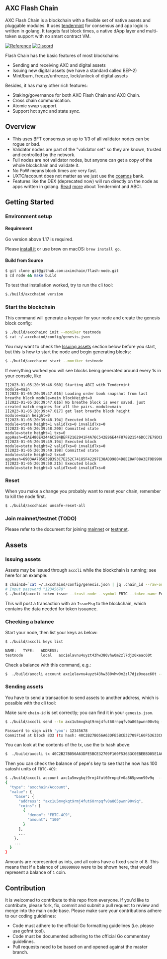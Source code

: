 AXC Flash Chain
------------

AXC Flash Chain is a blockchain with a flexible set of native assets and pluggable modules. It uses [tendermint](https://tendermint.com) for consensus and app logic is written in golang. It targets fast block times, a native dApp layer and multi-token support with no smart contract VM.

[![Reference](
https://camo.githubusercontent.com/915b7be44ada53c290eb157634330494ebe3e30a/68747470733a2f2f676f646f632e6f72672f6769746875622e636f6d2f676f6c616e672f6764646f3f7374617475732e737667
)](https://docs.bnbchain.world/docs/learn/beaconIntro)
[![Discord](https://img.shields.io/badge/discord-join%20chat-blue.svg)](https://discord.gg/z2VpC455eU)

Flash Chain has the basic features of most blockchains:
- Sending and receiving AXC and digital assets
- Issuing new digital assets (we have a standard called BEP-2)
- Mint/burn, freeze/unfreeze, lock/unlock of digital assets

Besides, it has many other rich features:
- Staking/governance for both AXC Flash Chain and AXC Chain.
- Cross chain communication.
- Atomic swap support.
- Support hot sync and state sync.

## Overview

* This uses BFT consensus so up to 1/3 of all validator nodes can be rogue or bad.
* Validator nodes are part of the "validator set" so they are known, trusted and controlled by the network.
* Full nodes are not validator nodes, but anyone can get a copy of the whole blockchain and validate it.
* No PoW means block times are very fast.
* UXTO/account does not matter as we just use the [cosmos](https://github.com/cosmos/cosmos-sdk/tree/master/x/bank) bank.
* Features like the DEX (deprecated now) will run directly on the node as apps written in golang.
  [Read](https://tendermint.readthedocs.io/en/master/introduction.html) [more](https://blog.cosmos.network/tendermint-explained-bringing-bft-based-pos-to-the-public-blockchain-domain-f22e274a0fdb) about Tendermint and ABCI.

## Getting Started

### Environment setup

#### Requirement
Go version above 1.17 is required.

Please [install it](https://go.dev/doc/install) or use brew on macOS: `brew install go`.

#### Build from Source

```bash
$ git clone git@github.com:aximchain/flash-node.git
$ cd node && make build
```


To test that installation worked, try to run the cli tool:

```bash
$./build/axcchaind version
```

### Start the blockchain

This command will generate a keypair for your node and create the genesis block config:

```bash
$ ./build/axcchaind init --moniker testnode
$ cat ~/.axcchaind/config/genesis.json
```

You may want to check the [Issuing assets](#issuing-assets) section below before you start, but this is how to start the node and begin generating blocks:

```bash
$ ./build/axcchaind start --moniker testnode
```

If everything worked you will see blocks being generated around every 1s in your console, like
```shell
I[2023-01-05|20:39:46.960] Starting ABCI with Tendermint                module=main
I[2023-01-05|20:39:47.016] Loading order book snapshot from last breathe block module=main blockHeight=0
I[2023-01-05|20:39:47.016] No breathe block is ever saved. just created match engines for all the pairs. module=main
I[2023-01-05|20:39:47.017] get last breathe block height                module=main height=0
I[2023-01-05|20:39:48.194] Executed block                               module=state height=1 validTxs=0 invalidTxs=0
I[2023-01-05|20:39:48.200] Committed state                              module=state height=1 txs=0 appHash=45AE480E42446C584BEFF2162941F4A76C542E96E44F878B21546DCC7E79DCE5
I[2023-01-05|20:39:49.194] Executed block                               module=state height=2 validTxs=0 invalidTxs=0
I[2023-01-05|20:39:49.198] Committed state                              module=state height=2 txs=0 appHash=6903AA785839B393C7E252C74185F42297E38ADD9804D8EE0AF08A3EF9D99080
I[2023-01-05|20:39:50.215] Executed block                               module=state height=3 validTxs=0 invalidTxs=0
```

### Reset

When you make a change you probably want to reset your chain, remember to kill the node first.

```bash
$ ./build/axcchaind unsafe-reset-all
```

### Join mainnet/testnet (TODO)

Please refer to the document for joining [mainnet](todo) or [testnnet](todo).

## Assets

### Issuing assets

Assets may be issued through `axccli` while the blockchain is running; see here for an example:

```bash
$ chainId=`cat ~/.axcchaind/config/genesis.json | jq .chain_id --raw-output`
# Input password "12345678"
$ ./build/axccli token issue --trust-node --symbol FBTC --token-name FunBitCoin  --total-supply  10000000000  --from testnode  --chain-id ${chainId}
```

This will post a transaction with an `IssueMsg` to the blockchain, which contains the data needed for token issuance.

### Checking a balance

Start your node, then list your keys as below:

```bash
$ ./build/axccli keys list

NAME:   TYPE:   ADDRESS:                                                PUBKEY:
testnode        local   axc1elavnu4uyzt43hw380vhw0m2zl7djz0xeac60t      axcp1addwnpepqva5fmn4r4hc66fpqafwwdf20nq8xjpr3kezkclpmluufxdk5x4gw9xsln5
```

Check a balance with this command, e.g.:

```bash
$  ./build/axccli account axc1elavnu4uyzt43hw380vhw0m2zl7djz0xeac60t --chain-id ${chainId} | jq
```

### Sending assets

You have to send a transaction to send assets to another address, which is possible with the cli tool:

Make sure `chain-id` is set correctly; you can find it in your `genesis.json`.

```bash
$ ./build/axccli send --to axc1u5mvgkqt9rmj4fut60rnpqfv0a865pwnn90v9q --amount 100:FBTC-4C9  --from testnode  --chain-id ${chainId}

Password to sign with 'you': 12345678
Committed at block 833 (tx hash: 40C2B27B056A63DFE5BCE32709F160F53633C0EBEBBD05E1AC26419D35303765, response: {Code:0 Data:[] Log:Msg 0:  Info: GasWanted:0 GasUsed:0 Events:[{Type: Attributes:[{Key:[115 101 110 100 101 114] Value:[98 110 98 49 101 108 97 118 110 117 52 117 121 122 116 52 51 104 119 51 56 48 118 104 119 48 109 50 122 108 55 100 106 122 48 120 101 97 99 54 48 116] XXX_NoUnkeyedLiteral:{} XXX_unrecognized:[] XXX_sizecache:0} {Key:[114 101 99 105 112 105 101 110 116] Value:[98 110 98 49 117 53 109 118 103 107 113 116 57 114 109 106 52 102 117 116 54 48 114 110 112 113 102 118 48 97 56 54 53 112 119 110 110 57 48 118 57 113] XXX_NoUnkeyedLiteral:{} XXX_unrecognized:[] XXX_sizecache:0} {Key:[97 99 116 105 111 110] Value:[115 101 110 100] XXX_NoUnkeyedLiteral:{} XXX_unrecognized:[] XXX_sizecache:0}] XXX_NoUnkeyedLiteral:{} XXX_unrecognized:[] XXX_sizecache:0}] Codespace: XXX_NoUnkeyedLiteral:{} XXX_unrecognized:[] XXX_sizecache:0})
```

You can look at the contents of the tx, use the tx hash above:

```bash
$  ./build/axccli tx 40C2B27B056A63DFE5BCE32709F160F53633C0EBEBBD05E1AC26419D35303765 --chain-id ${chainId}
```

Then you can check the balance of pepe's key to see that he now has 100 satoshi units of `FBTC-4C9`:

```bash
$ ./build/axccli account axc1u5mvgkqt9rmj4fut60rnpqfv0a865pwnn90v9q  --chain-id ${chainId} | jq
{
  "type": "axcchain/Account",
  "value": {
    "base": {
      "address": "axc1u5mvgkqt9rmj4fut60rnpqfv0a865pwnn90v9q",
      "coins": [
        {
          "denom": "FBTC-4C9",
          "amount": "100"
        }
      ],
      ...
    },
    ...
  }
}
```

Amounts are represented as ints, and all coins have a fixed scale of 8. This means that if a balance of `100000000` were to be shown here, that would represent a balance of `1` coin.

## Contribution
It is welcomed to contribute to this repo from everyone. If you'd like to contribute, please fork, fix, commit and submit a pull request to review and merge into the main code base. Please make sure your contributions adhere to our coding guidelines:

- Code must adhere to the official Go formatting guidelines (i.e. please use gofmt tool).
- Code must be documented adhering to the official Go commentary guidelines.
- Pull requests need to be based on and opened against the master branch.
